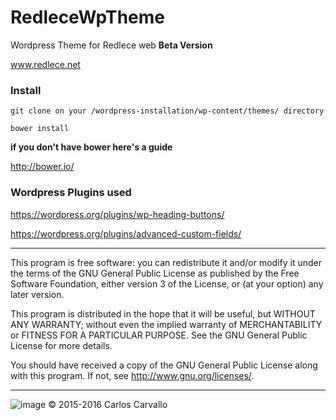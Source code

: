 # RedleceWpTheme
Wordpress Theme for Redlece web **Beta Version**

www.redlece.net

### Install

```
git clone on your /wordpress-installation/wp-content/themes/ directory
```

```
bower install
```
**if you don't have bower here's a guide**

http://bower.io/

### Wordpress Plugins used

https://wordpress.org/plugins/wp-heading-buttons/

https://wordpress.org/plugins/advanced-custom-fields/


*****************************************************************
This program is free software: you can redistribute it and/or modify it under the terms of the GNU General Public License as published by the Free Software Foundation, either version 3 of the License, or (at your option) any later version.

This program is distributed in the hope that it will be useful, but WITHOUT ANY WARRANTY; without even the implied warranty of MERCHANTABILITY or FITNESS FOR A PARTICULAR PURPOSE.  See the GNU General Public License for more details.

You should have received a copy of the GNU General Public License along with this program.  If not, see <http://www.gnu.org/licenses/>.
*****************************************************************
![image](http://www.gnu.org/graphics/gplv3-88x31.png)
 © 2015-2016 Carlos Carvallo
